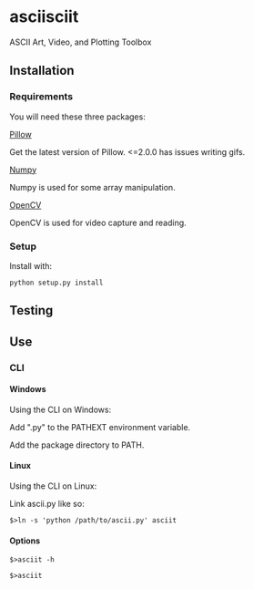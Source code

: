 asciisciit
===========

ASCII Art, Video, and Plotting Toolbox

## Installation

### Requirements

You will need these three packages:

[Pillow](https://pillow.readthedocs.org/en/latest/)

Get the latest version of Pillow.  <=2.0.0 has issues writing gifs.

[Numpy](http://www.numpy.org/)

Numpy is used for some array manipulation.

[OpenCV](http://opencv.org/)

OpenCV is used for video capture and reading.

### Setup

Install with:

    python setup.py install

## Testing

## Use

### CLI

#### Windows

Using the CLI on Windows:

Add ".py" to the PATHEXT environment variable.

Add the package directory to PATH.

#### Linux

Using the CLI on Linux:

Link ascii.py like so:

    $>ln -s 'python /path/to/ascii.py' asciit

#### Options

    $>asciit -h

    $>asciit 
